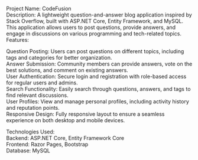 Project Name: CodeFusion<br>
Description: A lightweight question-and-answer blog application inspired by Stack Overflow, built with ASP.NET Core, Entity Framework, and MySQL. This application allows users to post questions, provide answers, and engage in discussions on various programming and tech-related topics.
<br>
Features:<br>

Question Posting: Users can post questions on different topics, including tags and categories for better organization.<br>
Answer Submission: Community members can provide answers, vote on the best solutions, and comment on existing answers.<br>
User Authentication: Secure login and registration with role-based access for regular users and admins.<br>
Search Functionality: Easily search through questions, answers, and tags to find relevant discussions.<br>
User Profiles: View and manage personal profiles, including activity history and reputation points.<br>
Responsive Design: Fully responsive layout to ensure a seamless experience on both desktop and mobile devices.<br>


Technologies Used:<br>
Backend: ASP.NET Core, Entity Framework Core<br>
Frontend: Razor Pages, Bootstrap<br>
Database: MySQL<br>
